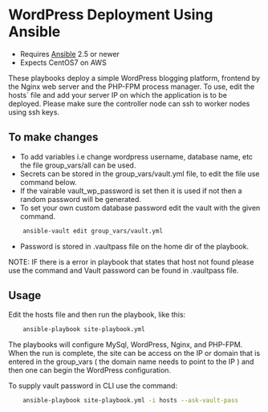 # WordPress Deployment Using Ansible 

- Requires [Ansible]( https://www.ansible.com/ ) 2.5 or newer
- Expects CentOS7 on AWS


These playbooks deploy a simple WordPress blogging platform, frontend by the Nginx web server and the
PHP-FPM process manager. To use, edit the hosts` file and add your server IP on which the application is to be deployed.
Please make sure the controller node can ssh to worker nodes using ssh keys.

## To make changes
- To add variables i.e change wordpress username, database name, etc the file group_vars/all can be used.
- Secrets can be stored in the group_vars/vault.yml file, to edit the file use command below.
- If the vairable vault_wp_password is set then it is used if not then a random password will be generated.
- To set your own custom database password edit the vault with the given command.

```bash
  	ansible-vault edit group_vars/vault.yml
```
- Password is stored in .vaultpass file on the home dir of the playbook.

NOTE: IF there is a error in playbook that states that host not found please use the command and Vault password can be found in .vaultpass file.

## Usage

Edit the hosts file and then run the playbook, like this:
```bash
	ansible-playbook site-playbook.yml
```
The playbooks will configure MySql, WordPress, Nginx, and PHP-FPM. When the run
is complete, the site can be access on the IP or domain that is entered in the group_vars ( the domain name needs to point to the IP ) and then one can begin the WordPress configuration.


To supply vault password in CLI use the command:

```bash
	ansible-playbook site-playbook.yml -i hosts --ask-vault-pass

```
	

